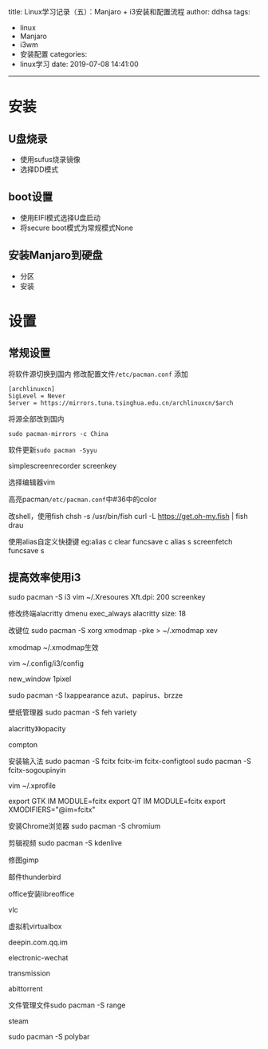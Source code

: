 title: Linux学习记录（五）：Manjaro + i3安装和配置流程
author: ddhsa
tags:
  - linux
  - Manjaro
  - i3wm
  - 安装配置
categories:
  - linux学习
date: 2019-07-08 14:41:00
---
# 安装

## U盘烧录
  * 使用sufus烧录镜像
  * 选择DD模式

## boot设置
  * 使用EIFI模式选择U盘启动
  * 将secure boot模式为常规模式None

## 安装Manjaro到硬盘
  * 分区
  * 安装

# 设置

## 常规设置
将软件源切换到国内
修改配置文件`/etc/pacman.conf`
添加
```
[archlinuxcn]
SigLevel = Never
Server = https://mirrors.tuna.tsinghua.edu.cn/archlinuxcn/$arch
```

将源全部改到国内
```
sudo pacman-mirrors -c China
```

软件更新`sudo pacman -Syyu`

simplescreenrecorder
screenkey

选择编辑器vim

高亮pacman`/etc/pacman.conf`中#36中的color

改shell，使用fish
chsh -s /usr/bin/fish
curl -L https://get.oh-my.fish | fish
drau

使用alias自定义快捷键
eg:alias c clear
funcsave c
alias s screenfetch
funcsave s


## 提高效率使用i3
sudo pacman -S i3
vim ~/.Xresoures
Xft.dpi: 200
screenkey

修改终端alacritty
dmenu
exec_always alacritty
size: 18

改键位
sudo pacman -S xorg
xmodmap -pke > ~/.xmodmap
xev

xmodmap ~/.xmodmap生效

vim ~/.config/i3/config

new_window 1pixel

sudo pacman -S lxappearance
azut、papirus、brzze

壁纸管理器
sudo pacman -S feh
variety

alacritty》》opacity

compton

安装输入法
sudo pacman -S fcitx fcitx-im fcitx-configtool
sudo pacman -S fcitx-sogoupinyin

vim ~/.xprofile

export GTK IM MODULE=fcitx
export QT IM MODULE=fcitx
export XMODIFIERS="@im=fcitx"

安装Chrome浏览器
sudo pacman -S chromium

剪辑视频
sudo pacman -S kdenlive

修图gimp

邮件thunderbird

office安装libreoffice

vlc

虚拟机virtualbox

deepin.com.qq.im

electronic-wechat

transmission

abittorrent

文件管理文件sudo pacman -S range

steam

sudo pacman -S polybar
